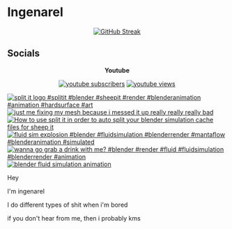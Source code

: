 # Ingenarel

<p align="center">
  <a href="https://git.io/streak-stats"><img src="https://streak-stats.demolab.com?user=ingenarel&theme=youtube-dark&border_radius=30&card_width=500&background=000000&stroke=FF0000&border=FF0000&ring=EB0000&fire=EB0000&currStreakNum=EBEBEB&sideNums=EBEBEB&currStreakLabel=EBEBEB&sideLabels=EBEBEB&dates=EBEBEB&excludeDaysLabel=EBEBEB" alt="GitHub Streak" /></a>
</p>

## Socials

<p align="center"><b>Youtube</font></b></p>

<p align="center">
  <a href="https://www.youtube.com/channel/UC90Tar8Bpx3Q8UqpM8qxWZw?sub_confirmation=1">
      <img alt="youtube subscribers" title="Subscribe to my YouTube channel" src="https://img.shields.io/youtube/channel/subscribers/UC90Tar8Bpx3Q8UqpM8qxWZw?style=for-the-badge"/></a>
  <a href="https://www.youtube.com/channel/UC90Tar8Bpx3Q8UqpM8qxWZw?sub_confirmation=1">
      <img alt="youtube views" title="YouTube views" src="https://img.shields.io/youtube/channel/views/UC90Tar8Bpx3Q8UqpM8qxWZw?style=for-the-badge"/></a> 

<p align="center">
  
  <!-- BEGIN YOUTUBE-CARDS -->
[![split it logo #splitit #blender #sheepit #render #blenderanimation #animation #hardsurface #art](https://ytcards.demolab.com/?id=YEf1E0bYkYs&title=split+it+logo+%23splitit+%23blender+%23sheepit+%23render+%23blenderanimation+%23animation+%23hardsurface+%23art&lang=en&timestamp=1711859773&background_color=%230d1117&title_color=%23ffffff&stats_color=%23dedede&max_title_lines=1&width=250&border_radius=5 "split it logo #splitit #blender #sheepit #render #blenderanimation #animation #hardsurface #art")](https://www.youtube.com/watch?v=YEf1E0bYkYs)
[![just me fixing my mesh because i messed it up really really really bad](https://ytcards.demolab.com/?id=kKRjdCUPYOY&title=just+me+fixing+my+mesh+because+i+messed+it+up+really+really+really+bad&lang=en&timestamp=1711494995&background_color=%230d1117&title_color=%23ffffff&stats_color=%23dedede&max_title_lines=1&width=250&border_radius=5 "just me fixing my mesh because i messed it up really really really bad")](https://www.youtube.com/watch?v=kKRjdCUPYOY)
[![How to use split it in order to auto split your blender simulation cache files for sheep it](https://ytcards.demolab.com/?id=mYr9S6iyG7g&title=How+to+use+split+it+in+order+to+auto+split+your+blender+simulation+cache+files+for+sheep+it&lang=en&timestamp=1711329782&background_color=%230d1117&title_color=%23ffffff&stats_color=%23dedede&max_title_lines=1&width=250&border_radius=5 "How to use split it in order to auto split your blender simulation cache files for sheep it")](https://www.youtube.com/watch?v=mYr9S6iyG7g)
[![fluid sim explosion #blender #fluidsimulation #blenderrender #mantaflow #blenderanimation #simulated](https://ytcards.demolab.com/?id=3F1GeQUyzF0&title=fluid+sim+explosion+%23blender+%23fluidsimulation+%23blenderrender+%23mantaflow+%23blenderanimation+%23simulated&lang=en&timestamp=1711116664&background_color=%230d1117&title_color=%23ffffff&stats_color=%23dedede&max_title_lines=1&width=250&border_radius=5 "fluid sim explosion #blender #fluidsimulation #blenderrender #mantaflow #blenderanimation #simulated")](https://www.youtube.com/watch?v=3F1GeQUyzF0)
[![wanna go grab a drink with me? #blender #render #fluid #fluidsimulation #blenderrender #animation](https://ytcards.demolab.com/?id=OuL4anlt3JQ&title=wanna+go+grab+a+drink+with+me%3F+%23blender+%23render+%23fluid+%23fluidsimulation+%23blenderrender+%23animation&lang=en&timestamp=1710793372&background_color=%230d1117&title_color=%23ffffff&stats_color=%23dedede&max_title_lines=1&width=250&border_radius=5 "wanna go grab a drink with me? #blender #render #fluid #fluidsimulation #blenderrender #animation")](https://www.youtube.com/watch?v=OuL4anlt3JQ)
[![blender fluid simulation animation](https://ytcards.demolab.com/?id=Gwa1KdfTa-w&title=blender+fluid+simulation+animation&lang=en&timestamp=1710700185&background_color=%230d1117&title_color=%23ffffff&stats_color=%23dedede&max_title_lines=1&width=250&border_radius=5 "blender fluid simulation animation")](https://www.youtube.com/watch?v=Gwa1KdfTa-w)
  <!-- END YOUTUBE-CARDS -->

</p>

Hey

I'm ingenarel

I do different types of shit when i'm bored

if you don't hear from me, then i probably kms
